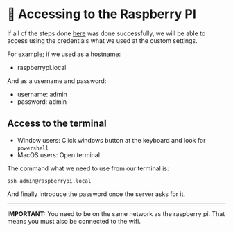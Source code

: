 # 🔑 Accessing to the Raspberry PI

If all of the steps done [here](/guides/installing-os.md) was done successfully, we will be able to access using the credentials what we used at the custom settings.

For example; if we used as a hostname:
- raspberrypi.local

And as a username and password:
- username: admin
- password: admin

## Access to the terminal

- Window users: Click windows button at the keyboard and look for `powershell`
- MacOS users: Open terminal

The command what we need to use from our terminal is:

```
ssh admin@raspberrypi.local
```

And finally introduce the password once the server asks for it.

---

**IMPORTANT:** You need to be on the same network as the raspberry pi. That means you must also be connected to the wifi.
